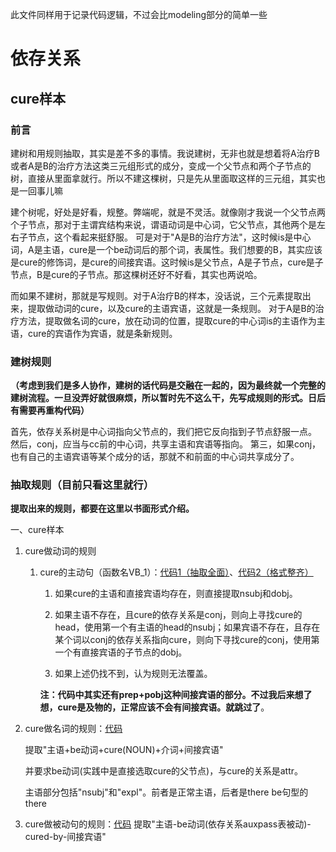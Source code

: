 此文件同样用于记录代码逻辑，不过会比modeling部分的简单一些

# 依存关系
## cure样本
### 前言
建树和用规则抽取，其实是差不多的事情。我说建树，无非也就是想着将A治疗B或者A是B的治疗方法这类三元组形式的成分，变成一个父节点和两个子节点的树，直接从里面拿就行。所以不建这棵树，只是先从里面取这样的三元组，其实也是一回事儿嘛

建个树呢，好处是好看，规整。弊端呢，就是不灵活。就像刚才我说一个父节点两个子节点，那对于主谓宾结构来说，谓语动词是中心词，它父节点，其他两个是左右子节点，这个看起来挺舒服。
可是对于"A是B的治疗方法"，这时候is是中心词，A是主语，cure是一个be动词后的那个词，表属性。我们想要的B，其实应该是cure的修饰词，是cure的间接宾语。这时候is是父节点，A是子节点，cure是子节点，B是cure的子节点。那这棵树还好不好看，其实也两说哈。

而如果不建树，那就是写规则。对于A治疗B的样本，没话说，三个元素提取出来，提取做动词的cure，以及cure的主语宾语，这就是一条规则。
对于A是B的治疗方法，提取做名词的cure，放在动词的位置，提取cure的中心词is的主语作为主语，cure的宾语作为宾语，就是条新规则。

### 建树规则
**（考虑到我们是多人协作，建树的话代码是交融在一起的，因为最终就一个完整的建树流程。一旦没弄好就很麻烦，所以暂时先不这么干，先写成规则的形式。日后有需要再重构代码）**

首先，依存关系树是中心词指向父节点的，我们把它反向指到子节点舒服一点。
然后，conj，应当与cc前的中心词，共享主语和宾语等指向。
第三，如果conj，也有自己的主语宾语等某个成分的话，那就不和前面的中心词共享成分了。

### 抽取规则（目前只看这里就行）
**提取出来的规则，都要在这里以书面形式介绍。**

一、cure样本
1. cure做动词的规则
   1. cure的主动句（函数名VB_1）：[代码1（抽取全面）](https://github.com/msg-bq/Fake-news/blob/main/Translate_NL_to_LF/DSP.py#L184)、[代码2（格式整齐）](https://github.com/msg-bq/Fake-news/blob/main/Translate_NL_to_LF/DSP-new.py#L8)
      1. 如果cure的主语和直接宾语均存在，则直接提取nsubj和dobj。 
      2. 如果主语不存在，且cure的依存关系是conj，则向上寻找cure的head，使用第一个有主语的head的nsubj；如果宾语不存在，且存在某个词以conj的依存关系指向cure，则向下寻找cure的conj，使用第一个有直接宾语的子节点的dobj。
      
      3. 如果上述仍找不到，认为规则无法覆盖。
      
      **注：代码中其实还有prep+pobj这种间接宾语的部分。不过我后来想了想，cure是及物的，正常应该不会有间接宾语。就跳过了**。 

2. cure做名词的规则：[代码](https://github.com/msg-bq/Fake-news/blob/main/Translate_NL_to_LF/DSP-new.py#L47)
   
   提取"主语+be动词+cure(NOUN)+介词+间接宾语"
   
   并要求be动词(实践中是直接选取cure的父节点)，与cure的关系是attr。
   
   主语部分包括"nsubj"和"expl"。前者是正常主语，后者是there be句型的there
   
3. cure做被动句的规则：[代码](https://github.com/msg-bq/Fake-news/blob/main/Translate_NL_to_LF/DSP-new.py#L91)
   提取"主语-be动词(依存关系auxpass表被动)-cured-by-间接宾语"
